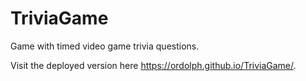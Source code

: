 # TriviaGame

Game with timed video game trivia questions.

Visit the deployed version here https://ordolph.github.io/TriviaGame/.
